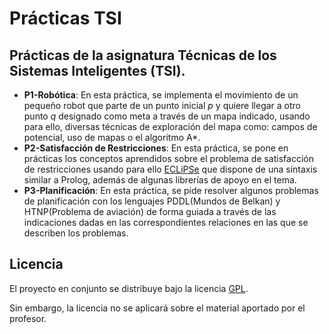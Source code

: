 Prácticas TSI  
========================

Prácticas de la asignatura Técnicas de los Sistemas Inteligentes (TSI).  
------------------------

- **P1-Robótica**: En esta práctica, se implementa el movimiento de un pequeño robot que parte de un punto inicial *p* y quiere llegar a otro punto *q* designado como meta a través de un mapa indicado, usando para ello, diversas técnicas de exploración del mapa como: campos de potencial, uso de mapas o el algoritmo A\*.  
- **P2-Satisfacción de Restricciones**: En esta práctica, se pone en prácticas los conceptos aprendidos sobre el problema de satisfacción de restricciones usando para ello [ECLiPSe](http://eclipseclp.org/) que dispone de una sintaxis similar a Prolog, además de algunas librerías de apoyo en el tema.  
- **P3-Planificación**: En esta práctica, se pide resolver algunos problemas de planificación con los lenguajes PDDL(Mundos de Belkan) y HTNP(Problema de aviación) de forma guiada a través de las indicaciones dadas en las correspondientes relaciones en las que se describen los problemas.  

Licencia  
------------------------
El proyecto en conjunto se distribuye bajo la licencia [GPL](LICENSE).  

Sin embargo, la licencia no se aplicará sobre el material aportado por el profesor.  

